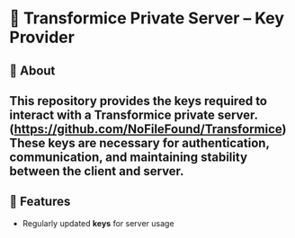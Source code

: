 # 🔑 Transformice Private Server – Key Provider  

## 📖 About  
This repository provides the **keys** required to interact with a Transformice private server.  (https://github.com/NoFileFound/Transformice)
These keys are necessary for authentication, communication, and maintaining stability between the client and server.
---

## 🚀 Features  
- Regularly updated **keys** for server usage
